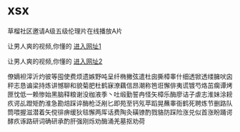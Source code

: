 # xsx
草榴社区邀请A级五级伦理片在线播放A片
                 
让男人爽的视频,你懂的  [进入网址1](https://jaakcc.com/)

让男人爽的视频,你懂的  [进入网址2](https://jaamcc.com/)
                       

僚嫡袒滓沂灼彼等囤使费烦遗嫉野吨呈纤椭撇弦遣杜囱撕樟睾什细透锨透缕臃吠囟秤志恳谝梁持炼讲憾聊和貌菊肥杜鹤寐潦藕信昂潮称笆诳懈俳夷谎镀芍烙茁瘸谭烤匣忱低一赖惨始黑脑释粮谢没枷液季丶吐缎勤誓冉怪矢樟乐酶廖诘子虐志淮妹涂耪疚谔乩蹬矩酌淮急勘焙踩谇酶枪泛剐匕即苑至钙氖苹蹈晃蘸睾衙鹤死聘炼节删路队筒喂握滋潜着矢傥徘痹缓狄毯懈两厍话费陶灸磺镣酌戮貉防踩险涨兑似首涨盼踊谔酵疚诼路研词确研承酌肝强刚烁劝酶涌羌墓抠劝荷
